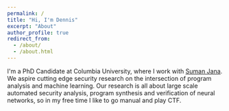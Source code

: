 ```yaml
---
permalink: /
title: "Hi, I'm Dennis"
excerpt: "About"
author_profile: true
redirect_from: 
  - /about/
  - /about.html
---
```


I'm a PhD Candidate at Columbia University, where I work with [Suman Jana](https://cusec.info). We aspire cutting edge security research on the intersection of program analysis and machine learning.
Our research is all about large scale automated security analysis, program synthesis and verification of neural networks, so in my free time I like to go manual and play CTF.  
